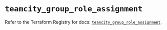 # `teamcity_group_role_assignment`

Refer to the Terraform Registry for docs: [`teamcity_group_role_assignment`](https://registry.terraform.io/providers/jetbrains/teamcity/0.0.85/docs/resources/group_role_assignment).
